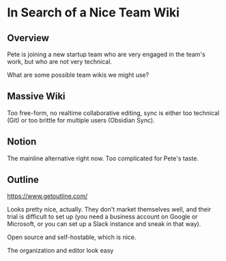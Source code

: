 # In Search of a Nice Team Wiki

## Overview

Pete is joining a new startup team who are very engaged in the team's work, but who are not very technical.

What are some possible team wikis we might use?

## Massive Wiki

Too free-form, no realtime collaborative editing, sync is either too technical (Git) or too brittle for multiple users (Obsidian Sync).

## Notion

The mainline alternative right now. Too complicated for Pete's taste.

## Outline

https://www.getoutline.com/

Looks pretty nice, actually. They don't market themselves well, and their trial is difficult to set up (you need a business account on Google or Microsoft, or you can set up a Slack instance and sneak in that way).

Open source and self-hostable, which is nice.

The organization and editor look easy 